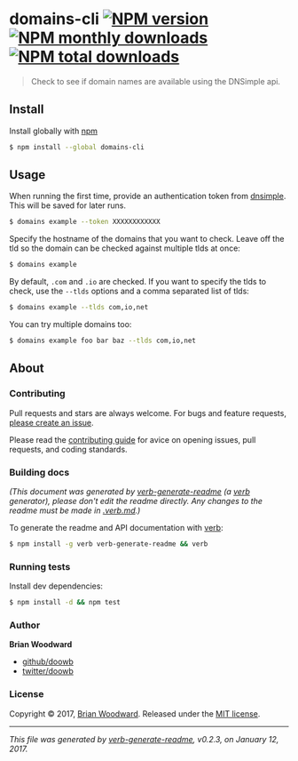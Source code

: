 # domains-cli [![NPM version](https://img.shields.io/npm/v/domains-cli.svg?style=flat)](https://www.npmjs.com/package/domains-cli) [![NPM monthly downloads](https://img.shields.io/npm/dm/domains-cli.svg?style=flat)](https://npmjs.org/package/domains-cli)  [![NPM total downloads](https://img.shields.io/npm/dt/domains-cli.svg?style=flat)](https://npmjs.org/package/domains-cli)

> Check to see if domain names are available using the DNSimple api.

## Install

Install globally with [npm](https://www.npmjs.com/)

```sh
$ npm install --global domains-cli
```

## Usage

When running the first time, provide an authentication token from [dnsimple](https://dnsimple.com). This will be saved for later runs.

```sh
$ domains example --token XXXXXXXXXXXX
```

Specify the hostname of the domains that you want to check. Leave off the tld so the domain can be checked against multiple tlds at once:

```sh
$ domains example
```

By default, `.com` and `.io` are checked. If you want to specify the tlds to check, use the `--tlds` options and a comma separated list of tlds:

```sh
$ domains example --tlds com,io,net
```

You can try multiple domains too:

```sh
$ domains example foo bar baz --tlds com,io,net
```

## About

### Contributing

Pull requests and stars are always welcome. For bugs and feature requests, [please create an issue](../../issues/new).

Please read the [contributing guide](contributing.md) for avice on opening issues, pull requests, and coding standards.

### Building docs

_(This document was generated by [verb-generate-readme](https://github.com/verbose/verb-generate-readme) (a [verb](https://github.com/verbose/verb) generator), please don't edit the readme directly. Any changes to the readme must be made in [.verb.md](.verb.md).)_

To generate the readme and API documentation with [verb](https://github.com/verbose/verb):

```sh
$ npm install -g verb verb-generate-readme && verb
```

### Running tests

Install dev dependencies:

```sh
$ npm install -d && npm test
```

### Author

**Brian Woodward**

* [github/doowb](https://github.com/doowb)
* [twitter/doowb](http://twitter.com/doowb)

### License

Copyright © 2017, [Brian Woodward](https://github.com/doowb).
Released under the [MIT license](LICENSE).

***

_This file was generated by [verb-generate-readme](https://github.com/verbose/verb-generate-readme), v0.2.3, on January 12, 2017._